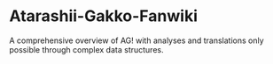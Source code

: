# Atarashii-Gakko-Fanwiki
A comprehensive overview of AG! with analyses and translations only possible through complex data structures.
